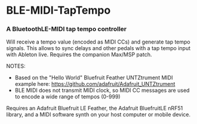 # BLE-MIDI-TapTempo
### A BluetoothLE-MIDI tap tempo controller
Will receive a tempo value (encoded as MIDI CCs) and generate tap tempo signals.
This allows to sync delays and other pedals with a tap tempo input
with Ableton live. Requires the companion Max/MSP patch.

NOTES:
- Based on the "Hello World" Bluefruit Feather UNTZtrument MIDI example here:
  https://github.com/adafruit/Adafruit_UNTZtrument
- BLE MIDI does not transmit MIDI clock, so MIDI CC messages are used
  to encode a wide range of tempos (0-999)

Requires an Adafruit Bluefruit LE Feather, the Adafruit 
BluefruitLE nRF51 library, and a MIDI software synth on your
host computer or mobile device.